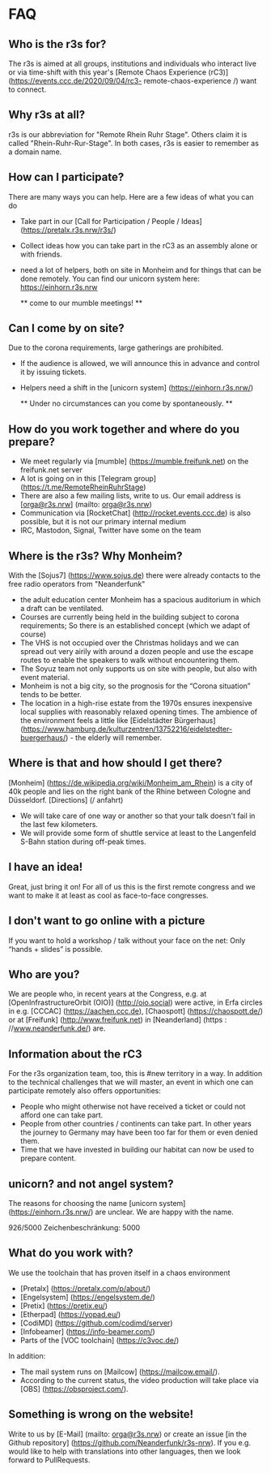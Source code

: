 # FAQ

## Who is the r3s for?
The r3s is aimed at all groups, institutions and individuals who interact live or via time-shift with this year's [Remote Chaos Experience (rC3)] (https://events.ccc.de/2020/09/04/rc3- remote-chaos-experience /) want to connect.

## Why r3s at all?
r3s is our abbreviation for "Remote Rhein Ruhr Stage". Others claim it is called "Rhein-Ruhr-Rur-Stage". In both cases, r3s is easier to remember as a domain name.

## How can I participate?
There are many ways you can help. Here are a few ideas of what you can do
* Take part in our [Call for Participation / People / Ideas] (https://pretalx.r3s.nrw/r3s/)
* Collect ideas how you can take part in the rC3 as an assembly alone or with friends.
* need a lot of helpers, both on site in Monheim and for things that can be done remotely. You can find our unicorn system here: https://einhorn.r3s.nrw
  
  ** come to our mumble meetings! **

## Can I come by on site?
Due to the corona requirements, large gatherings are prohibited.

* If the audience is allowed, we will announce this in advance and control it by issuing tickets.
* Helpers need a shift in the [unicorn system] (https://einhorn.r3s.nrw/)

  ** Under no circumstances can you come by spontaneously. **

## How do you work together and where do you prepare?
 * We meet regularly via [mumble] (https://mumble.freifunk.net) on the freifunk.net server
 * A lot is going on in this [Telegram group] (https://t.me/RemoteRheinRuhrStage)
 * There are also a few mailing lists, write to us. Our email address is [orga@r3s.nrw] (mailto: orga@r3s.nrw)
 * Communication via [RocketChat] (http://rocket.events.ccc.de) is also possible, but it is not our primary internal medium
 * IRC, Mastodon, Signal, Twitter have some on the team

## Where is the r3s? Why Monheim?
With the [Sojus7] (https://www.sojus.de) there were already contacts to the free radio operators from "Neanderfunk"

* the adult education center Monheim has a spacious auditorium in which a draft can be ventilated.
* Courses are currently being held in the building subject to corona requirements; So there is an established concept (which we adapt of course)
* The VHS is not occupied over the Christmas holidays and we can spread out very airily with around a dozen people and use the escape routes to enable the speakers to walk without encountering them.
* The Soyuz team not only supports us on site with people, but also with event material.
* Monheim is not a big city, so the prognosis for the “Corona situation” tends to be better.
* The location in a high-rise estate from the 1970s ensures inexpensive local supplies with reasonably relaxed opening times. The ambience of the environment feels a little like [Eidelstädter Bürgerhaus] (https://www.hamburg.de/kulturzentren/13752216/eidelstedter-buergerhaus/) - the elderly will remember.

## Where is that and how should I get there?
[Monheim] (https://de.wikipedia.org/wiki/Monheim_am_Rhein) is a city of 40k people and lies on the right bank of the Rhine between Cologne and Düsseldorf.
[Directions] (/ anfahrt)

* We will take care of one way or another so that your talk doesn't fail in the last few kilometers.
* We will provide some form of shuttle service at least to the Langenfeld S-Bahn station during off-peak times.

## I have an idea!
Great, just bring it on! For all of us this is the first remote congress and we want to make it at least as cool as face-to-face congresses.

## I don't want to go online with a picture
If you want to hold a workshop / talk without your face on the net: Only “hands + slides” is possible.

## Who are you?
We are people who, in recent years at the Congress, e.g. at [OpenInfrastructureOrbit (OIO)] (http://oio.social) were active, in Erfa circles in e.g. [CCCAC] (https://aachen.ccc.de), [Chaospott] (https://chaospott.de/) or at [Freifunk] (http://www.freifunk.net) in [Neanderland] (https : //www.neanderfunk.de/) are.

## Information about the rC3
For the r3s organization team, too, this is #new territory in a way. In addition to the technical challenges that we will master, an event in which one can participate remotely also offers opportunities:

  * People who might otherwise not have received a ticket or could not afford one can take part.
  * People from other countries / continents can take part. In other years the journey to Germany may have been too far for them or even denied them.
  * Time that we have invested in building our habitat can now be used to prepare content.

## unicorn? and not angel system?
The reasons for choosing the name [unicorn system] (https://einhorn.r3s.nrw/) are unclear. We are happy with the name.

926/5000
Zeichenbeschränkung: 5000
## What do you work with?
We use the toolchain that has proven itself in a chaos environment

   * [Pretalx] (https://pretalx.com/p/about/)
   * [Engelsystem] (https://engelsystem.de/)
   * [Pretix] (https://pretix.eu/)
   * [Etherpad] (https://yopad.eu/)
   * [CodiMD] (https://github.com/codimd/server)
   * [Infobeamer] (https://info-beamer.com/)
   * Parts of the [VOC toolchain] (https://c3voc.de/)
  
   In addition:
    
   * The mail system runs on [Mailcow] (https://mailcow.email/).
   * According to the current status, the video production will take place via [OBS] (https://obsproject.com/).
  
## Something is wrong on the website!
Write to us by [E-Mail] (mailto: orga@r3s.nrw) or create an issue [in the Github repository] (https://github.com/Neanderfunk/r3s-nrw). If you e.g. would like to help with translations into other languages, then we look forward to PullRequests.
